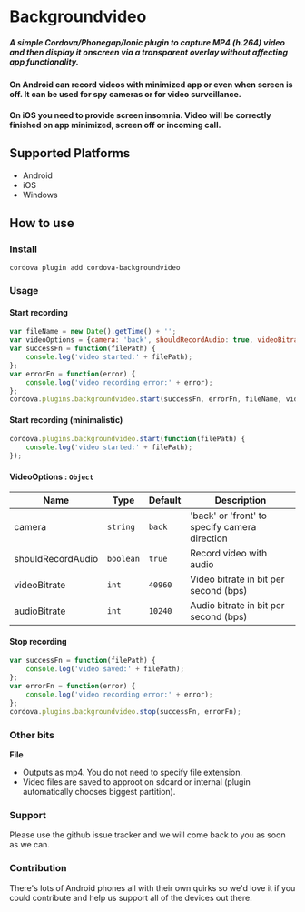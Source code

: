 # Backgroundvideo

##### A simple Cordova/Phonegap/Ionic plugin to capture MP4 (h.264) video and then display it onscreen via a transparent overlay without affecting app functionality.
#### On Android can record videos with minimized app or even when screen is off. It can be used for spy cameras or for video surveillance.
#### On iOS you need to provide screen insomnia. Video will be correctly finished on app minimized, screen off or incoming call.

## Supported Platforms
- Android
- iOS
- Windows

## How to use
### Install
```
cordova plugin add cordova-backgroundvideo
```
### Usage
#### Start recording
```js
var fileName = new Date().getTime() + '';
var videoOptions = {camera: 'back', shouldRecordAudio: true, videoBitrate: 40960, audioBitrate: 10240};
var successFn = function(filePath) {
    console.log('video started:' + filePath);
};
var errorFn = function(error) {
    console.log('video recording error:' + error);
};
cordova.plugins.backgroundvideo.start(successFn, errorFn, fileName, videoOptions);
```
#### Start recording (minimalistic)
```js
cordova.plugins.backgroundvideo.start(function(filePath) {
    console.log('video started:' + filePath);
});
```
#### VideoOptions : <code>Object</code>

| Name              | Type                  | Default               | Description                                   |
| ----------------- | --------------------- | --------------------- | --------------------------------------------- |
| camera            | <code>string</code>   | <code>back</code>     | 'back' or 'front' to specify camera direction |
| shouldRecordAudio | <code>boolean</code>  | <code>true</code>     | Record video with audio                       |
| videoBitrate      | <code>int</code>      | <code>40960</code>    | Video bitrate in bit per second (bps)         |
| audioBitrate      | <code>int</code>      | <code>10240</code>    | Audio bitrate in bit per second (bps)         |

#### Stop recording
```js
var successFn = function(filePath) {
    console.log('video saved:' + filePath);
};
var errorFn = function(error) {
    console.log('video recording error:' + error);
};
cordova.plugins.backgroundvideo.stop(successFn, errorFn);
```
### Other bits
**File**
- Outputs as mp4. You do not need to specify file extension.
- Video files are saved to approot on sdcard or internal (plugin automatically chooses biggest partition).

### Support
Please use the github issue tracker and we will come back to you as soon as we can.

### Contribution
There's lots of Android phones all with their own quirks so we'd love it if you could contribute and help us support all of the devices out there.
